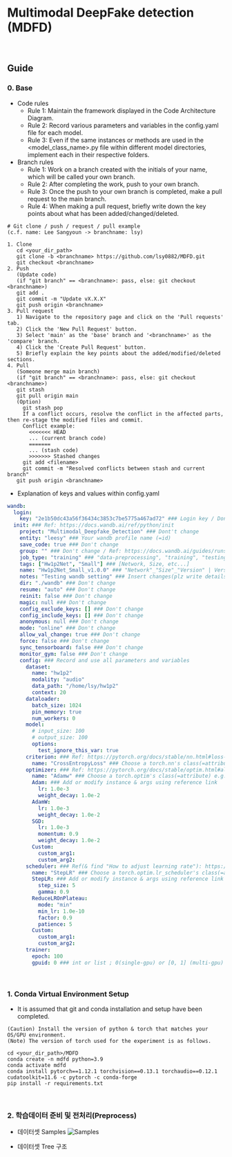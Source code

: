 # Multimodal DeepFake detection (MDFD)
<br>

## Guide
### 0. Base
* Code rules
  * Rule 1: Maintain the framework displayed in the Code Architecture Diagram.
  * Rule 2: Record various parameters and variables in the config.yaml file for each model.
  * Rule 3: Even if the same instances or methods are used in the <model_class_name>.py file within different model directories, implement each in their respective folders.
* Branch rules
  * Rule 1: Work on a branch created with the initials of your name, which will be called your own branch.
  * Rule 2: After completing the work, push to your own branch.
  * Rule 3: Once the push to your own branch is completed, make a pull request to the main branch.
  * Rule 4: When making a pull request, briefly write down the key points about what has been added/changed/deleted.
```shell
# Git clone / push / request / pull example 
(c.f. name: Lee Sangyoun -> branchname: lsy)

1. Clone
   cd <your_dir_path>
   git clone -b <branchname> https://github.com/lsy0882/MDFD.git
   git checkout <branchname>
2. Push
   (Update code)
   (if "git branch" == <branchname>: pass, else: git checkout <branchname>)
   git add .
   git commit -m "Update vX.X.X"
   git push origin <branchname>
3. Pull request
   1) Navigate to the repository page and click on the 'Pull requests' tab.
   2) Click the 'New Pull Request' button.
   3) Select 'main' as the 'base' branch and '<branchname>' as the 'compare' branch.
   4) Click the 'Create Pull Request' button.
   5) Briefly explain the key points about the added/modified/deleted sections.
4. Pull
   (Someone merge main branch)
   (if "git branch" == <branchname>: pass, else: git checkout <branchname>)
   git stash
   git pull origin main
   (Option)
     git stash pop
     If a conflict occurs, resolve the conflict in the affected parts, then re-stage the modified files and commit.
     Conflict example:
       <<<<<<< HEAD
       ... (current branch code)
       =======
       ... (stash code)
       >>>>>>> Stashed changes
     git add <filename>
     git commit -m "Resolved conflicts between stash and current branch"
   git push origin <branchname>
```
* Explanation of keys and values within config.yaml
```yaml
wandb:
  login: 
    key: "2e1b50dc43a56f36434c3853c7be5775a467ad72" ### Login key / Don't change
  init: ### Ref: https://docs.wandb.ai/ref/python/init
    project: "Multimodal_Deepfake_Detection" ### Dont't change
    entity: "leesy" ### Your wandb profile name (=id)
    save_code: true ### Don't change
    group: "" ### Don't change / Ref: https://docs.wandb.ai/guides/runs/grouping
    job_type: "training" ### "data-preprocessing", "training", "testing", etc...
    tags: ["Hw1p2Net", "Small"] ### [Network, Size, etc...]
    name: "Hw1p2Net_Small_v1.0.0" ### "Network"_"Size"_"Version" | Version policy: v{Architecture change}_{Method/Block change}_{Layer/Minor change}
    notes: "Testing wandb setting" ### Insert changes(plz write details)
    dir: "./wandb" ### Don't change
    resume: "auto" ### Don't change
    reinit: false ### Don't change
    magic: null ### Don't change
    config_exclude_keys: [] ### Don't change
    config_include_keys: [] ### Don't change
    anonymous: null ### Don't change
    mode: "online" ### Don't change
    allow_val_change: true ### Don't change
    force: false ### Don't change
    sync_tensorboard: false ### Don't change
    monitor_gym: false ### Don't change
    config: ### Record and use all parameters and variables
      dataset:
        name: "hw1p2"
        modality: "audio"
        data_path: "/home/lsy/hw1p2"
        context: 20
      dataloader:
        batch_size: 1024
        pin_memory: true
        num_workers: 0
      model:
        # input_size: 100
        # output_size: 100
        options:
          test_ignore_this_var: true
      criterion: ### Ref: https://pytorch.org/docs/stable/nn.html#loss-functions
        name: "CrossEntropyLoss" ### Choose a torch.nn's class(=attribute) e.g. ["CrossEntropyLoss", "MSELoss", "Custom", ...] / You can build your criterion :)
      optimizer: ### Ref: https://pytorch.org/docs/stable/optim.html#algorithms
        name: "Adamw" ### Choose a torch.optim's class(=attribute) e.g. ["Adam", "Adamw", "SGD", ...] / You can build your optimizer :)
        Adam: ### Add or modify instance & args using reference link
          lr: 1.0e-3
          weight_decay: 1.0e-2
        AdamW:
          lr: 1.0e-3
          weight_decay: 1.0e-2
        SGD:
          lr: 1.0e-3
          momentum: 0.9
          weight_decay: 1.0e-2
        Custom:
          custom_arg1:
          custom_arg2:
      scheduler: ### Ref(& find "How to adjust learning rate"): https://pytorch.org/docs/stable/optim.html#algorithms
        name: "StepLR" ### Choose a torch.optim.lr_scheduler's class(=attribute) e.g. ["StepLR", "ReduceLROnPlateau", "Custom"] / You can build your scheduler :)
        StepLR: ### Add or modify instance & args using reference link
          step_size: 5
          gamma: 0.9
        ReduceLROnPlateau:
          mode: "min"
          min_lr: 1.0e-10
          factor: 0.9
          patience: 5
        Custom:
          custom_arg1:
          custom_arg2:
      trainer:
        epoch: 100
        gpuid: 0 ### int or list ; 0(single-gpu) or [0, 1] (multi-gpu)
```
<br>

### 1. Conda Virtual Environment Setup
* It is assumed that git and conda installation and setup have been completed.
```shell
(Caution) Install the version of python & torch that matches your OS/GPU environment.
(Note) The version of torch used for the experiment is as follows.

cd <your_dir_path>/MDFD
conda create -n mdfd python=3.9
conda activate mdfd
conda install pytorch==1.12.1 torchvision==0.13.1 torchaudio==0.12.1 cudatoolkit=11.6 -c pytorch -c conda-forge
pip install -r requirements.txt
```
<br>

### 2. 학습데이터 준비 및 전처리(Preprocess)
* 데이터셋 Samples
  ![Samples](images/samples.png)
  
* 데이터셋 Tree 구조

